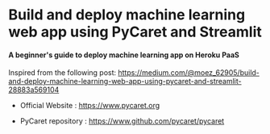 # Build and deploy machine learning web app using PyCaret and Streamlit
#### A beginner's guide to deploy machine learning app on Heroku PaaS

Inspired from the following post: https://medium.com/@moez_62905/build-and-deploy-machine-learning-web-app-using-pycaret-and-streamlit-28883a569104

- Official Website : https://www.pycaret.org

- PyCaret repository : https://www.github.com/pycaret/pycaret
